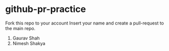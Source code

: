 # github-pr-practice
Fork this repo to your account
Insert your name and create a pull-request to the main repo.

1. Gaurav Shah
2. Nimesh Shakya